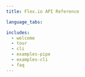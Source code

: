 ```yaml
---
title: Flex.io API Reference

language_tabs:

includes:
  - welcome
  - tour
  - cli
  - examples-pipe
  - examples-cli
  - faq
---
```


